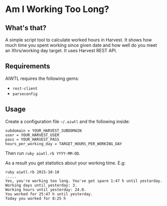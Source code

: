 # Am I Working Too Long?

## What's that?
A simple script tool to calculate worked hours in Harvest. It shows how much time you spent working since given date and how well do you meet an Xhrs/working day target. It uses Harvest REST API.

## Requirements

AIWTL requires the following gems:
* `rest-client`
* `parseconfig`

## Usage

Create a configuration file `~/.aiwtl` and the following inside:

```
subdomain = YOUR_HARVEST_SUBDOMAIN
user = YOUR_HARVEST_USER
pass = YOUR_HARVEST_PASS
hours_per_working_day = TARGET_HOURS_PER_WORKING_DAY
```

Then run `ruby aiwtl.rb YYYY-MM-DD`.

As a result you get statistics about your working time. E.g:

```
ruby aiwtl.rb 2015-10-10
.....
Yes, you're working too long. You've got spare 1:47 h until yestarday.
Working days until yesterday: 3.
Working hours until yesterday: 24.0.
You worked for 25:47 h until yesterday.
Today you worked for 8:25 h
```

